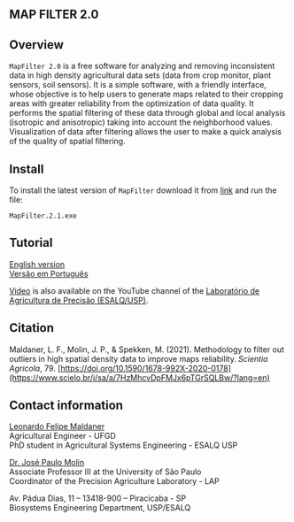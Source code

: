 ## MAP FILTER 2.0

## Overview

`MapFilter 2.0` is a free software for analyzing and removing inconsistent data in high density agricultural data sets (data from crop monitor, plant sensors, soil sensors). It is a simple software, with a friendly interface, whose objective is to help users to generate maps related to their cropping areas with greater reliability from the optimization of data quality. It performs the spatial filtering of these data through global and local analysis (isotropic and anisotropic) taking into account the neighborhood values. Visualization of data after filtering allows the user to make a quick analysis of the quality of spatial filtering.

## Install

To install the latest version of `MapFilter` download it from [link]( https://github.com/LeonardoAgricola/MapFilter2.0/releases/download/2.0/MapFilter.2.1.exe) and run the file:
```
MapFilter.2.1.exe
```
## Tutorial

[English version](Tutorial/Tutorial_en.md)        
[Versão em Português](Tutorial/Tutorial_pt.md)

[Video](https://www.youtube.com/watch?v=7eFH_dt4OMw&t=23s) is also available on the YouTube channel of the [Laboratório de Agricultura de Precisão (ESALQ/USP)](https://www.youtube.com/channel/UCl6Lstj-l_1P8FHrpXKyAqA).

## Citation

Maldaner, L. F., Molin, J. P., & Spekken, M. (2021). Methodology to filter out outliers in high spatial density data to improve maps reliability. *Scientia Agricola*, 79.  [https://doi.org/10.1590/1678-992X-2020-0178](https://www.scielo.br/j/sa/a/7HzMhcvDpFMJx6pTGrSQLBw/?lang=en) 

## Contact information 
[Leonardo Felipe Maldaner](mailto:maldanerlf@hotmail.com)    
Agricultural Engineer - UFGD    
PhD student in Agricultural Systems Engineering - ESALQ USP    

[Dr. José Paulo Molin](mailto:jpmolin@usp.br)  
Associate Professor III at the University of São Paulo  
Coordinator of the Precision Agriculture Laboratory - LAP        
  
Av. Pádua Dias, 11 – 13418-900 – Piracicaba - SP    
Biosystems Engineering Department, USP/ESALQ    

